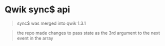 # Qwik sync$ api

> sync$ was merged into qwik 1.3.1


> the repo made changes to pass state as the 3rd argument to the next event in the array
